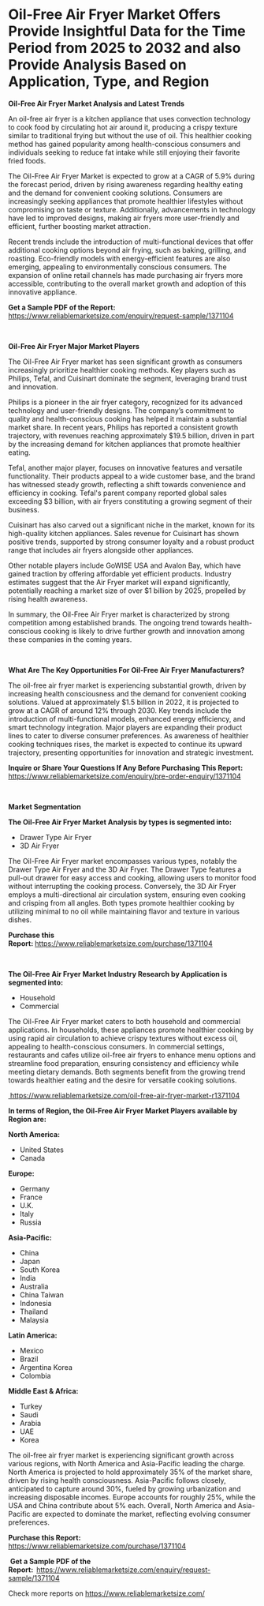 <p><h1>Oil-Free Air Fryer Market Offers Provide Insightful Data for the Time Period from 2025 to 2032 and also Provide Analysis Based on Application, Type, and Region</h1></p><p><strong>Oil-Free Air Fryer Market Analysis and Latest Trends</strong></p>
<p><p>An oil-free air fryer is a kitchen appliance that uses convection technology to cook food by circulating hot air around it, producing a crispy texture similar to traditional frying but without the use of oil. This healthier cooking method has gained popularity among health-conscious consumers and individuals seeking to reduce fat intake while still enjoying their favorite fried foods.</p><p>The Oil-Free Air Fryer Market is expected to grow at a CAGR of 5.9% during the forecast period, driven by rising awareness regarding healthy eating and the demand for convenient cooking solutions. Consumers are increasingly seeking appliances that promote healthier lifestyles without compromising on taste or texture. Additionally, advancements in technology have led to improved designs, making air fryers more user-friendly and efficient, further boosting market attraction.</p><p>Recent trends include the introduction of multi-functional devices that offer additional cooking options beyond air frying, such as baking, grilling, and roasting. Eco-friendly models with energy-efficient features are also emerging, appealing to environmentally conscious consumers. The expansion of online retail channels has made purchasing air fryers more accessible, contributing to the overall market growth and adoption of this innovative appliance.</p></p>
<p><strong>Get a Sample PDF of the Report:&nbsp;</strong> <a href="https://www.reliablemarketsize.com/enquiry/request-sample/1371104?utm_campaign=3120&utm_medium=2&utm_source=Github&utm_content=ia&utm_term=22032025&utm_id=oil-free-air-fryer">https://www.reliablemarketsize.com/enquiry/request-sample/1371104</a></p>
<p>&nbsp;</p>
<p><strong>Oil-Free Air Fryer Major Market Players</strong></p>
<p><p>The Oil-Free Air Fryer market has seen significant growth as consumers increasingly prioritize healthier cooking methods. Key players such as Philips, Tefal, and Cuisinart dominate the segment, leveraging brand trust and innovation.</p><p>Philips is a pioneer in the air fryer category, recognized for its advanced technology and user-friendly designs. The company’s commitment to quality and health-conscious cooking has helped it maintain a substantial market share. In recent years, Philips has reported a consistent growth trajectory, with revenues reaching approximately $19.5 billion, driven in part by the increasing demand for kitchen appliances that promote healthier eating.</p><p>Tefal, another major player, focuses on innovative features and versatile functionality. Their products appeal to a wide customer base, and the brand has witnessed steady growth, reflecting a shift towards convenience and efficiency in cooking. Tefal's parent company reported global sales exceeding $3 billion, with air fryers constituting a growing segment of their business.</p><p>Cuisinart has also carved out a significant niche in the market, known for its high-quality kitchen appliances. Sales revenue for Cuisinart has shown positive trends, supported by strong consumer loyalty and a robust product range that includes air fryers alongside other appliances.</p><p>Other notable players include GoWISE USA and Avalon Bay, which have gained traction by offering affordable yet efficient products. Industry estimates suggest that the Air Fryer market will expand significantly, potentially reaching a market size of over $1 billion by 2025, propelled by rising health awareness.</p><p>In summary, the Oil-Free Air Fryer market is characterized by strong competition among established brands. The ongoing trend towards health-conscious cooking is likely to drive further growth and innovation among these companies in the coming years.</p></p>
<p>&nbsp;</p>
<p><strong>What Are The Key Opportunities For Oil-Free Air Fryer Manufacturers?</strong></p>
<p><p>The oil-free air fryer market is experiencing substantial growth, driven by increasing health consciousness and the demand for convenient cooking solutions. Valued at approximately $1.5 billion in 2022, it is projected to grow at a CAGR of around 12% through 2030. Key trends include the introduction of multi-functional models, enhanced energy efficiency, and smart technology integration. Major players are expanding their product lines to cater to diverse consumer preferences. As awareness of healthier cooking techniques rises, the market is expected to continue its upward trajectory, presenting opportunities for innovation and strategic investment.</p></p>
<p><strong>Inquire or Share Your Questions If Any Before Purchasing This Report:</strong> <a href="https://www.reliablemarketsize.com/enquiry/pre-order-enquiry/1371104?utm_campaign=3120&utm_medium=2&utm_source=Github&utm_content=ia&utm_term=22032025&utm_id=oil-free-air-fryer">https://www.reliablemarketsize.com/enquiry/pre-order-enquiry/1371104</a></p>
<p>&nbsp;</p>
<p><strong>Market Segmentation</strong></p>
<p><strong>The Oil-Free Air Fryer Market Analysis by types is segmented into:</strong></p>
<p><ul><li>Drawer Type Air Fryer</li><li>3D Air Fryer</li></ul></p>
<p><p>The Oil-Free Air Fryer market encompasses various types, notably the Drawer Type Air Fryer and the 3D Air Fryer. The Drawer Type features a pull-out drawer for easy access and cooking, allowing users to monitor food without interrupting the cooking process. Conversely, the 3D Air Fryer employs a multi-directional air circulation system, ensuring even cooking and crisping from all angles. Both types promote healthier cooking by utilizing minimal to no oil while maintaining flavor and texture in various dishes.</p></p>
<p><strong>Purchase this Report:&nbsp;</strong><a href="https://www.reliablemarketsize.com/purchase/1371104?utm_campaign=3120&utm_medium=2&utm_source=Github&utm_content=ia&utm_term=22032025&utm_id=oil-free-air-fryer">https://www.reliablemarketsize.com/purchase/1371104</a></p>
<p>&nbsp;</p>
<p><strong>The Oil-Free Air Fryer Market Industry Research by Application is segmented into:</strong></p>
<p><ul><li>Household</li><li>Commercial</li></ul></p>
<p><p>The Oil-Free Air Fryer market caters to both household and commercial applications. In households, these appliances promote healthier cooking by using rapid air circulation to achieve crispy textures without excess oil, appealing to health-conscious consumers. In commercial settings, restaurants and cafes utilize oil-free air fryers to enhance menu options and streamline food preparation, ensuring consistency and efficiency while meeting dietary demands. Both segments benefit from the growing trend towards healthier eating and the desire for versatile cooking solutions.</p></p>
<p><a href="https://www.reliablemarketsize.com/oil-free-air-fryer-market-r1371104?utm_campaign=3120&utm_medium=2&utm_source=Github&utm_content=ia&utm_term=22032025&utm_id=oil-free-air-fryer">&nbsp;https://www.reliablemarketsize.com/oil-free-air-fryer-market-r1371104</a></p>
<p><strong>In terms of Region, the Oil-Free Air Fryer Market Players available by Region are:</strong></p>
<p>
    <p> <strong> North America: </strong>
        <ul>
            <li>United States</li>
            <li>Canada</li>
        </ul>
        </p> 
    <p> <strong> Europe: </strong>
        <ul>
            <li>Germany</li>
            <li>France</li>
            <li>U.K.</li>
            <li>Italy</li>
            <li>Russia</li>
        </ul>
        </p> 
    <p> <strong> Asia-Pacific: </strong>
        <ul>
            <li>China</li>
            <li>Japan</li>
            <li>South Korea</li>
            <li>India</li>
            <li>Australia</li>
            <li>China Taiwan</li>
            <li>Indonesia</li>
            <li>Thailand</li>
            <li>Malaysia</li>
        </ul>
        </p> 
    <p> <strong> Latin America: </strong>
        <ul>
            <li>Mexico</li>
            <li>Brazil</li>
            <li>Argentina Korea</li>
            <li>Colombia</li>
        </ul>
        </p> 
    <p> <strong> Middle East & Africa: </strong>
        <ul>
            <li>Turkey</li>
            <li>Saudi</li>
            <li>Arabia</li>
            <li>UAE</li>
            <li>Korea</li>
        </ul>
    </p>
    </p>
<p><p>The oil-free air fryer market is experiencing significant growth across various regions, with North America and Asia-Pacific leading the charge. North America is projected to hold approximately 35% of the market share, driven by rising health consciousness. Asia-Pacific follows closely, anticipated to capture around 30%, fueled by growing urbanization and increasing disposable incomes. Europe accounts for roughly 25%, while the USA and China contribute about 5% each. Overall, North America and Asia-Pacific are expected to dominate the market, reflecting evolving consumer preferences.</p></p>
<p><strong>Purchase this Report: </strong><a href="https://www.reliablemarketsize.com/purchase/1371104?utm_campaign=3120&utm_medium=2&utm_source=Github&utm_content=ia&utm_term=22032025&utm_id=oil-free-air-fryer">https://www.reliablemarketsize.com/purchase/1371104</a></p>
<p>&nbsp;<strong>Get a Sample PDF of the Report:&nbsp;&nbsp;</strong><a href="https://www.reliablemarketsize.com/enquiry/request-sample/1371104?utm_campaign=3120&utm_medium=2&utm_source=Github&utm_content=ia&utm_term=22032025&utm_id=oil-free-air-fryer">https://www.reliablemarketsize.com/enquiry/request-sample/1371104</a></p>
<p><strong></strong></p>
<p>Check more reports on <a href="https://www.reliablemarketsize.com/?utm_campaign=3120&utm_medium=2&utm_source=Github&utm_content=ia&utm_term=22032025&utm_id=oil-free-air-fryer">https://www.reliablemarketsize.com/</a></p>